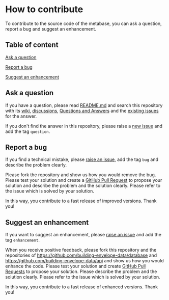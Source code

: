 # How to contribute

To contribute to the source code of the metabase, you can ask a question, report a bug and suggest an enhancement.

## Table of content

[Ask a question](#ask-a-question)

[Report a bug](#report-a-bug)

[Suggest an enhancement](#suggest-an-enhancement)

## Ask a question

If you have a question, please read [README.md](https://github.com/building-envelope-data/metabase/blob/develop/README.md) and search this repository with its [wiki](https://github.com/building-envelope-data/metabase/wiki), [discussions](https://github.com/building-envelope-data/metabase/discussions), [Questions and Answers](https://github.com/building-envelope-data/metabase/discussions/categories/q-a) and the [existing issues](https://github.com/building-envelope-data/metabase/issues) for the answer.

If you don't find the answer in this repository, please raise a [new issue](https://github.com/building-envelope-data/metabase/issues/new) and add the tag `question`.

## Report a bug

If you find a technical mistake, please [raise an issue](https://github.com/building-envelope-data/metabase/issues/new), add the tag `bug` and describe the problem clearly.

Please fork the repository and show us how you would remove the bug. Please test your solution and create a [GitHub Pull Request](https://github.com/building-envelope-data/metabase/compare) to propose your solution and describe the problem and the solution clearly. Please refer to the issue which is solved by your solution.

In this way, you contribute to a fast release of improved versions. Thank you!

## Suggest an enhancement

If you want to suggest an enhancement, please [raise an issue](https://github.com/building-envelope-data/metabase/issues/new) and add the tag `enhancement`.

When you receive positive feedback, please fork this repository and the repositories of https://github.com/building-envelope-data/database and https://github.com/building-envelope-data/api and show us how you would enhance the code. Please test your solution and create [GitHub Pull Requests](https://github.com/building-envelope-data/metabase/compare) to propose your solution. Please describe the problem and the solution clearly. Please refer to the issue which is solved by your solution.

In this way, you contribute to a fast release of enhanced versions. Thank you!
